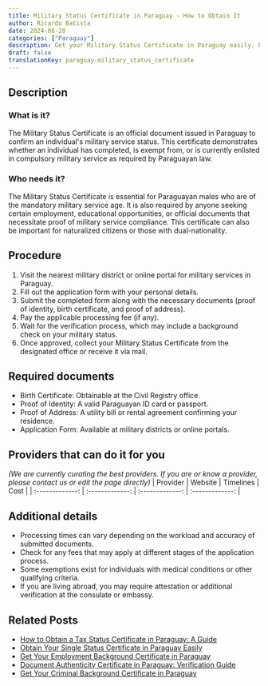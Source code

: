 ```yaml
---
title: Military Status Certificate in Paraguay - How to Obtain It
author: Ricardo Batista
date: 2024-06-28
categories: ["Paraguay"]
description: Get your Military Status Certificate in Paraguay easily. Learn the steps, required documents, and essential tips.
draft: false
translationKey: paraguay-military_status_certificate
---
```


## Description
### What is it?
The Military Status Certificate is an official document issued in Paraguay to confirm an individual's military service status. This certificate demonstrates whether an individual has completed, is exempt from, or is currently enlisted in compulsory military service as required by Paraguayan law.

### Who needs it?
The Military Status Certificate is essential for Paraguayan males who are of the mandatory military service age. It is also required by anyone seeking certain employment, educational opportunities, or official documents that necessitate proof of military service compliance. This certificate can also be important for naturalized citizens or those with dual-nationality.

## Procedure

1. Visit the nearest military district or online portal for military services in Paraguay.
2. Fill out the application form with your personal details.
3. Submit the completed form along with the necessary documents (proof of identity, birth certificate, and proof of address).
4. Pay the applicable processing fee (if any).
5. Wait for the verification process, which may include a background check on your military status.
6. Once approved, collect your Military Status Certificate from the designated office or receive it via mail.


## Required documents

- Birth Certificate: Obtainable at the Civil Registry office.
- Proof of Identity: A valid Paraguayan ID card or passport.
- Proof of Address: A utility bill or rental agreement confirming your residence.
- Application Form: Available at military districts or online portals.


## Providers that can do it for you
_(We are currently curating the best providers. If you are or know a provider, please contact us or edit the page directly)_
| Provider        |     Website     |     Timelines    |       Cost      |
| :-------------: | :-------------: |  :-------------: | :-------------: |

## Additional details

- Processing times can vary depending on the workload and accuracy of submitted documents.
- Check for any fees that may apply at different stages of the application process.
- Some exemptions exist for individuals with medical conditions or other qualifying criteria.
- If you are living abroad, you may require attestation or additional verification at the consulate or embassy.




## Related Posts

- [How to Obtain a Tax Status Certificate in Paraguay: A Guide](https://tramitit.com/guides/paraguay/tax_status_certificate/)
- [Obtain Your Single Status Certificate in Paraguay Easily](https://tramitit.com/guides/paraguay/single_status_certificate/)
- [Get Your Employment Background Certificate in Paraguay](https://tramitit.com/guides/paraguay/employment_background_certificate/)
- [Document Authenticity Certificate in Paraguay: Verification Guide](https://tramitit.com/guides/paraguay/document_authenticity_certificate/)
- [Get Your Criminal Background Certificate in Paraguay](https://tramitit.com/guides/paraguay/criminal_background_certificate/)